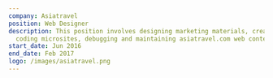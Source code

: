 ```yaml
---
company: Asiatravel
position: Web Designer
description: This position involves designing marketing materials, creating and
  coding microsites, debugging and maintaining asiatravel.com web content.
start_date: Jun 2016
end_date: Feb 2017
logo: /images/asiatravel.png
---
```

